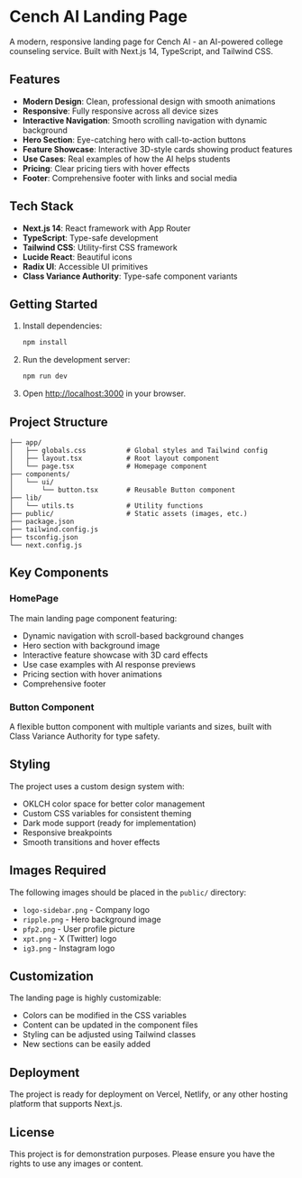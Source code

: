 # Cench AI Landing Page

A modern, responsive landing page for Cench AI - an AI-powered college counseling service. Built with Next.js 14, TypeScript, and Tailwind CSS.

## Features

- **Modern Design**: Clean, professional design with smooth animations
- **Responsive**: Fully responsive across all device sizes
- **Interactive Navigation**: Smooth scrolling navigation with dynamic background
- **Hero Section**: Eye-catching hero with call-to-action buttons
- **Feature Showcase**: Interactive 3D-style cards showing product features
- **Use Cases**: Real examples of how the AI helps students
- **Pricing**: Clear pricing tiers with hover effects
- **Footer**: Comprehensive footer with links and social media

## Tech Stack

- **Next.js 14**: React framework with App Router
- **TypeScript**: Type-safe development
- **Tailwind CSS**: Utility-first CSS framework
- **Lucide React**: Beautiful icons
- **Radix UI**: Accessible UI primitives
- **Class Variance Authority**: Type-safe component variants

## Getting Started

1. Install dependencies:
   ```bash
   npm install
   ```

2. Run the development server:
   ```bash
   npm run dev
   ```

3. Open [http://localhost:3000](http://localhost:3000) in your browser.

## Project Structure

```
├── app/
│   ├── globals.css          # Global styles and Tailwind config
│   ├── layout.tsx           # Root layout component
│   └── page.tsx             # Homepage component
├── components/
│   └── ui/
│       └── button.tsx       # Reusable Button component
├── lib/
│   └── utils.ts             # Utility functions
├── public/                  # Static assets (images, etc.)
├── package.json
├── tailwind.config.js
├── tsconfig.json
└── next.config.js
```

## Key Components

### HomePage
The main landing page component featuring:
- Dynamic navigation with scroll-based background changes
- Hero section with background image
- Interactive feature showcase with 3D card effects
- Use case examples with AI response previews
- Pricing section with hover animations
- Comprehensive footer

### Button Component
A flexible button component with multiple variants and sizes, built with Class Variance Authority for type safety.

## Styling

The project uses a custom design system with:
- OKLCH color space for better color management
- Custom CSS variables for consistent theming
- Dark mode support (ready for implementation)
- Responsive breakpoints
- Smooth transitions and hover effects

## Images Required

The following images should be placed in the `public/` directory:
- `logo-sidebar.png` - Company logo
- `ripple.png` - Hero background image
- `pfp2.png` - User profile picture
- `xpt.png` - X (Twitter) logo
- `ig3.png` - Instagram logo

## Customization

The landing page is highly customizable:
- Colors can be modified in the CSS variables
- Content can be updated in the component files
- Styling can be adjusted using Tailwind classes
- New sections can be easily added

## Deployment

The project is ready for deployment on Vercel, Netlify, or any other hosting platform that supports Next.js.

## License

This project is for demonstration purposes. Please ensure you have the rights to use any images or content. 